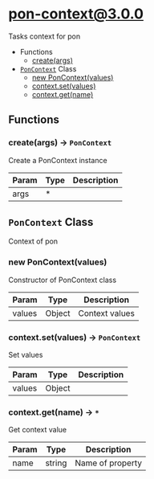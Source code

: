 # pon-context@3.0.0

Tasks context for pon

+ Functions
  + [create(args)](#pon-context-function-create)
+ [`PonContext`](#pon-context-class) Class
  + [new PonContext(values)](#pon-context-class-pon-context-constructor)
  + [context.set(values)](#pon-context-class-pon-context-set)
  + [context.get(name)](#pon-context-class-pon-context-get)

## Functions

<a class='md-heading-link' name="pon-context-function-create" ></a>

### create(args) -> `PonContext`

Create a PonContext instance

| Param | Type | Description |
| ----- | --- | -------- |
| args | * |  |



<a class='md-heading-link' name="pon-context-class"></a>

## `PonContext` Class

Context of pon




<a class='md-heading-link' name="pon-context-class-pon-context-constructor" ></a>

### new PonContext(values)

Constructor of PonContext class

| Param | Type | Description |
| ----- | --- | -------- |
| values | Object | Context values |


<a class='md-heading-link' name="pon-context-class-pon-context-set" ></a>

### context.set(values) -> `PonContext`

Set values

| Param | Type | Description |
| ----- | --- | -------- |
| values | Object |  |


<a class='md-heading-link' name="pon-context-class-pon-context-get" ></a>

### context.get(name) -> `*`

Get context value

| Param | Type | Description |
| ----- | --- | -------- |
| name | string | Name of property |




